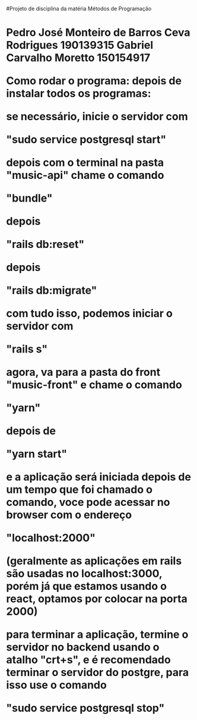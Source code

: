 #Projeto de disciplina da matéria Métodos de Programação <h1>

Pedro José Monteiro de Barros Ceva Rodrigues 190139315
Gabriel Carvalho Moretto 150154917

Como rodar o programa:
depois de instalar todos os programas:

se necessário, inicie o servidor com

"sudo service postgresql start"

depois com o terminal na pasta "music-api" chame o comando

"bundle"

depois

"rails db:reset"

depois

"rails db:migrate"

com tudo isso, podemos iniciar o servidor com

"rails s"

agora, va para a pasta do front "music-front" e chame o comando

"yarn"

depois de

"yarn start"

e a aplicação será iniciada depois de um tempo que foi chamado o comando, voce pode acessar no browser com o endereço

"localhost:2000"

(geralmente as aplicações em rails são usadas no localhost:3000, porém já que estamos usando o react, optamos por colocar na porta 2000)

para terminar a aplicação, termine o servidor no backend usando o atalho "crt+s", e é recomendado terminar o servidor do postgre, para isso use o comando

"sudo service postgresql stop"